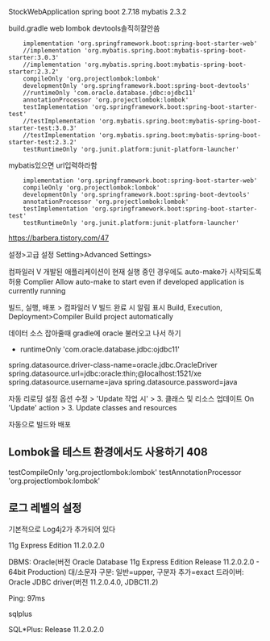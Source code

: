 StockWebApplication
spring boot 2.7.18
mybatis 2.3.2

build.gradle
web
lombok
devtools솔직히잘안씀

```
    implementation 'org.springframework.boot:spring-boot-starter-web'
    //implementation 'org.mybatis.spring.boot:mybatis-spring-boot-starter:3.0.3'
    //implementation 'org.mybatis.spring.boot:mybatis-spring-boot-starter:2.3.2'
    compileOnly 'org.projectlombok:lombok'
    developmentOnly 'org.springframework.boot:spring-boot-devtools'
    //runtimeOnly 'com.oracle.database.jdbc:ojdbc11'
    annotationProcessor 'org.projectlombok:lombok'
    testImplementation 'org.springframework.boot:spring-boot-starter-test'
    //testImplementation 'org.mybatis.spring.boot:mybatis-spring-boot-starter-test:3.0.3'
    //testImplementation 'org.mybatis.spring.boot:mybatis-spring-boot-starter-test:2.3.2'
    testRuntimeOnly 'org.junit.platform:junit-platform-launcher'
```
mybatis있으면 url입력하라함

```
    implementation 'org.springframework.boot:spring-boot-starter-web'
    compileOnly 'org.projectlombok:lombok'
    developmentOnly 'org.springframework.boot:spring-boot-devtools'
    annotationProcessor 'org.projectlombok:lombok'
    testImplementation 'org.springframework.boot:spring-boot-starter-test'
    testRuntimeOnly 'org.junit.platform:junit-platform-launcher'
```

https://barbera.tistory.com/47

설정>고급 설정
Setting>Advanced Settings>

컴파일러
V 개발된 애플리케이션이 현재 실행 중인 경우에도 auto-make가 시작되도록 허용
Complier
Allow auto-make to start even if developed application is currently running

빌드, 실행, 배포 > 컴파일러
V 빌드 완료 시 알림 표시
Build, Execution, Deployment>Compiler
Build project automatically


데이터 소스 잡아줄때 gradle에 oracle 불러오고 나서 하기
+ runtimeOnly 'com.oracle.database.jdbc:ojdbc11'

spring.datasource.driver-class-name=oracle.jdbc.OracleDriver
spring.datasource.url=jdbc:oracle:thin;@localhost:1521/xe
spring.datasource.username=java
spring.datasource.password=java

자동 리로딩 설정
옵션 수정 > 'Update 작업 시' > 3. 클래스 및 리소스 업데이트
On 'Update' action > 3. Update classes and resources

자동으로 빌드와 배포


## Lombok을 테스트 환경에서도 사용하기 408
testCompileOnly 'org.projectlombok:lombok'
    testAnnotationProcessor 'org.projectlombok:lombok'

## 로그 레벨의 설정
기본적으로 Log4j2가 추가되어 있다


11g Express Edition 11.2.0.2.0

DBMS: Oracle(버전 Oracle Database 11g Express Edition Release 11.2.0.2.0 - 64bit Production)
대/소문자 구분: 일반=upper, 구분자 추가=exact
드라이버: Oracle JDBC driver(버전 11.2.0.4.0, JDBC11.2)

Ping: 97ms

sqlplus

SQL*Plus: Release 11.2.0.2.0

